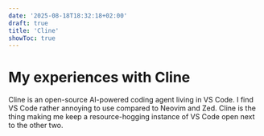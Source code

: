 ```yaml
---
date: '2025-08-18T18:32:18+02:00'
draft: true
title: 'Cline'
showToc: true
---
```


# My experiences with Cline

Cline is an open-source AI-powered coding agent living in VS Code.
I find VS Code rather annoying to use compared to Neovim and Zed.
Cline is the thing making me keep a resource-hogging instance of VS Code open
next to the other two. 





